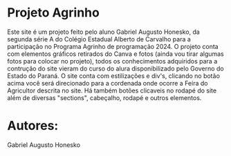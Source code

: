 <h1 aling:center>Projeto Agrinho</h1>
 Este site é um projeto feito pelo aluno Gabriel Augusto Honesko, da segunda série A do Colégio Estadual Alberto de Carvalho para a participação no Programa Agrinho de programação 2024.
 O projeto conta com elementos gráficos retirados do Canva e fotos (ainda vou tirar algumas fotos para colocar no projeto), todos os conhecimentos adquiridos para a contrução do site vieram do curso do alura disponibilizado pelo Governo do Estado do Paraná.
 O site conta com estilizações e div's, clicando no botão acima você será direcionado para a cordenada onde ocorre a Feira do Agricultor descrita no site.
 Há também botões clicaveis no rodapé do site além de diversas "sections", cabeçalho, rodapé e outros elementos.

 # Autores:

Gabriel Augusto Honesko
